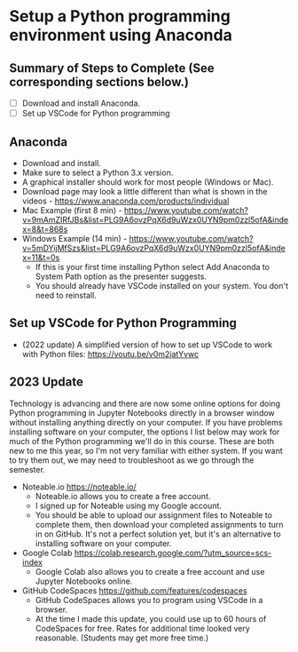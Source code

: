 # Setup a Python programming environment using Anaconda

## Summary of Steps to Complete (See corresponding sections below.)

- [ ] Download and install Anaconda.
- [ ] Set up VSCode for Python programming

## Anaconda

* Download and install.
* Make sure to select a Python 3.x version.
* A graphical installer should work for most people (Windows or Mac).
* Download page may look a little different than what is shown in the videos - https://www.anaconda.com/products/individual
* Mac Example (first 8 min) - https://www.youtube.com/watch?v=9mAmZIRfJBs&list=PLG9A6ovzPqX6d9uWzx0UYN9pm0zzl5ofA&index=8&t=868s
* Windows Example (14 min) - https://www.youtube.com/watch?v=5mDYijMfSzs&list=PLG9A6ovzPqX6d9uWzx0UYN9pm0zzl5ofA&index=11&t=0s
  * If this is your first time installing Python select Add Anaconda to System Path option as the presenter suggests.
  * You should already have VSCode installed on your system. You don't need to reinstall.

## Set up VSCode for Python Programming
* (2022 update) A simplified version of how to set up VSCode to work with Python files: https://youtu.be/v0m2jatYvwc

## 2023 Update

Technology is advancing and there are now some online options for doing Python programming in Jupyter Notebooks directly in a browser window without installing anything directly on your computer. If you have problems installing software on your computer, the options I list below may work for much of the Python programming we'll do in this course. These are both new to me this year, so I'm not very familiar with either system. If you want to try them out, we may need to troubleshoot as we go through the semester.

* Noteable.io https://noteable.io/
  * Noteable.io allows you to create a free account.
  * I signed up for Noteable using my Google account.
  * You should be able to upload our assignment files to Noteable to complete them, then download your completed assignments to turn in on GitHub. It's not a perfect solution yet, but it's an alternative to installing software on your computer.
* Google Colab https://colab.research.google.com/?utm_source=scs-index
  * Google Colab also allows you to create a free account and use Jupyter Notebooks online.
* GitHub CodeSpaces https://github.com/features/codespaces
  * GitHub CodeSpaces allows you to program using VSCode in a browser.
  * At the time I made this update, you could use up to 60 hours of CodeSpaces for free. Rates for additional time looked very reasonable. (Students may get more free time.)
